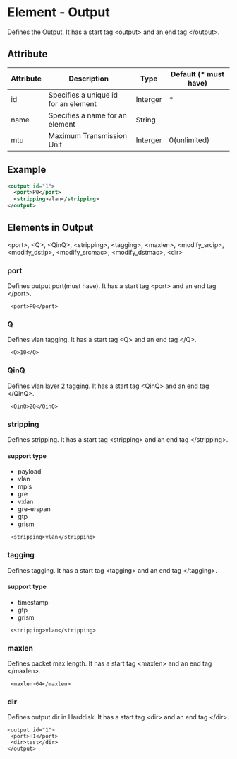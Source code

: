 # Element - Output
Defines the Output. 
It has a start tag &lt;output&gt; and an end tag &lt;/output&gt;.

## Attribute
| Attribute | Description | Type | Default (* must have) |
|---|---|---|---|
| id | Specifies a unique id for an element | Interger | * |
| name | Specifies a name for an element | String | |
| mtu | Maximum Transmission Unit | Interger | 0(unlimited) |

## Example
```xml
<output id="1">
  <port>P0</port>
  <stripping>vlan</stripping>  
</output>
```

## Elements in Output
&lt;port&gt;, &lt;Q&gt;, &lt;QinQ&gt;, &lt;stripping&gt;, &lt;tagging&gt;, &lt;maxlen&gt;, &lt;modify_srcip&gt;, &lt;modify_dstip&gt;, &lt;modify_srcmac&gt;, &lt;modify_dstmac&gt;, &lt;dir&gt;

### port
Defines output port(must have). 
It has a start tag &lt;port&gt; and an end tag &lt;/port&gt;.

```
 <port>P0</port>
```

### Q
Defines vlan tagging. 
It has a start tag &lt;Q&gt; and an end tag &lt;/Q&gt;.

```
 <Q>10</Q>
```

### QinQ
Defines vlan layer 2 tagging. 
It has a start tag &lt;QinQ&gt; and an end tag &lt;/QinQ&gt;.
```
 <QinQ>20</QinQ>
```

### stripping
Defines stripping. 
It has a start tag &lt;stripping&gt; and an end tag &lt;/stripping&gt;.

#### support type
- payload 
- vlan
- mpls
- gre
- vxlan
- gre-erspan
- gtp
- grism

```
 <stripping>vlan</stripping>
```

### tagging
Defines tagging. 
It has a start tag &lt;tagging&gt; and an end tag &lt;/tagging&gt;.

#### support type
- timestamp 
- gtp
- grism


```
 <stripping>vlan</stripping>
```

### maxlen
Defines packet max length. 
It has a start tag &lt;maxlen&gt; and an end tag &lt;/maxlen&gt;.
```
 <maxlen>64</maxlen>
```

### dir
Defines output dir in Harddisk. 
It has a start tag &lt;dir&gt; and an end tag &lt;/dir&gt;.
```
<output id="1">
 <port>H1</port>
 <dir>test</dir>
</output>
```





